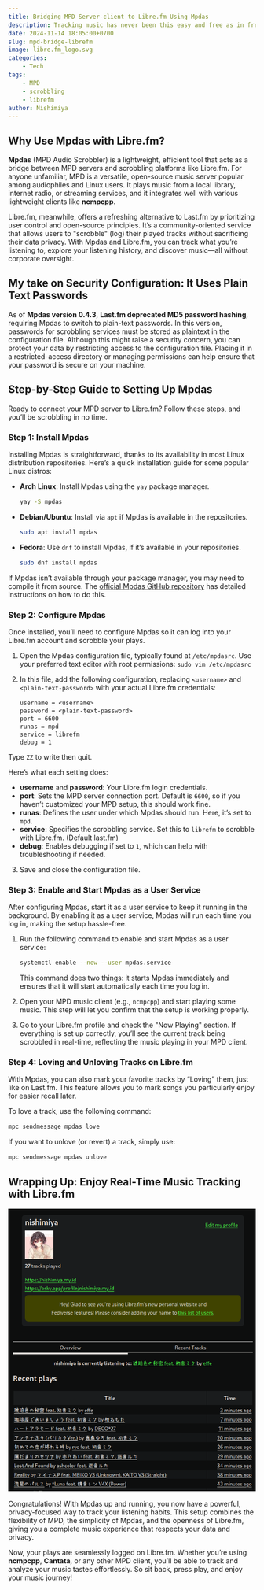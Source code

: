 ```yaml
---
title: Bridging MPD Server-client to Libre.fm Using Mpdas
description: Tracking music has never been this easy and free as in freedom!
date: 2024-11-14 18:05:00+0700
slug: mpd-bridge-librefm
image: libre.fm_logo.svg
categories:
    - Tech
tags:
    - MPD
    - scrobbling
    - librefm
author: Nishimiya
--- 
```


## Why Use Mpdas with Libre.fm?

**Mpdas** (MPD Audio Scrobbler) is a lightweight, efficient tool that acts
as a bridge between MPD servers and scrobbling platforms like Libre.fm.
For anyone unfamiliar, MPD is a versatile, open-source music server
popular among audiophiles and Linux users. It plays music from a local
library, internet radio, or streaming services, and it integrates well
with various lightweight clients like **ncmpcpp**. 

Libre.fm, meanwhile, offers a refreshing alternative to Last.fm by
prioritizing user control and open-source principles. It’s
a community-oriented service that allows users to "scrobble" (log) their
played tracks without sacrificing their data privacy. With Mpdas and
Libre.fm, you can track what you’re listening to, explore your listening
history, and discover music—all without corporate oversight.

## My take on Security Configuration: It Uses Plain Text Passwords

As of **Mpdas version 0.4.3**, **Last.fm deprecated MD5 password
hashing**, requiring Mpdas to switch to plain-text passwords. In this
version, passwords for scrobbling services must be stored as plaintext in
the configuration file. Although this might raise a security concern, you
can protect your data by restricting access to the configuration file.
Placing it in a restricted-access directory or managing permissions can
help ensure that your password is secure on your machine.

## Step-by-Step Guide to Setting Up Mpdas

Ready to connect your MPD server to Libre.fm? Follow these steps, and
you’ll be scrobbling in no time.

### Step 1: Install Mpdas

Installing Mpdas is straightforward, thanks to its availability in most
Linux distribution repositories. Here’s a quick installation guide for
some popular Linux distros:

- **Arch Linux**: Install Mpdas using the `yay` package manager.
  ```bash
  yay -S mpdas
  ```

- **Debian/Ubuntu**: Install via `apt` if Mpdas is available in the repositories.
  ```bash
  sudo apt install mpdas
  ```

- **Fedora**: Use `dnf` to install Mpdas, if it’s available in your repositories.
  ```bash
  sudo dnf install mpdas
  ```

If Mpdas isn’t available through your package manager, you may need to
compile it from source. The [official Mpdas GitHub
repository](https://github.com/hrkfdn/mpdas) has detailed instructions on
how to do this.

### Step 2: Configure Mpdas

Once installed, you’ll need to configure Mpdas so it can log into your
Libre.fm account and scrobble your plays. 

1. Open the Mpdas configuration file, typically found at `/etc/mpdasrc`.
   Use your preferred text editor with root permissions: ```sudo vim
   /etc/mpdasrc ```

2. In this file, add the following configuration, replacing `<username>`
   and `<plain-text-password>` with your actual Libre.fm credentials:

   ```plaintext
   username = <username>
   password = <plain-text-password>
   port = 6600
   runas = mpd
   service = librefm
   debug = 1
   ```
Type `ZZ` to write then quit.

Here’s what each setting does:

- **username** and **password**: Your Libre.fm login credentials.
- **port**: Sets the MPD server connection port. Default is `6600`, so if
  you haven’t customized your MPD setup, this should work fine.
- **runas**: Defines the user under which Mpdas should run. Here, it’s set
  to `mpd`.
- **service**: Specifies the scrobbling service. Set this to `librefm` to
  scrobble with Libre.fm. (Default last.fm)
- **debug**: Enables debugging if set to `1`, which can help with
  troubleshooting if needed.

3. Save and close the configuration file.

### Step 3: Enable and Start Mpdas as a User Service

After configuring Mpdas, start it as a user service to keep it running in
the background. By enabling it as a user service, Mpdas will run each time
you log in, making the setup hassle-free.

1. Run the following command to enable and start Mpdas as a user service:
   ```bash
   systemctl enable --now --user mpdas.service
   ```

   This command does two things: it starts Mpdas immediately and ensures
   that it will start automatically each time you log in.

2. Open your MPD music client (e.g., `ncmpcpp`) and start playing some
   music. This step will let you confirm that the setup is working
   properly.

3. Go to your Libre.fm profile and check the "Now Playing" section. If
   everything is set up correctly, you’ll see the current track being
   scrobbled in real-time, reflecting the music playing in your MPD
   client.

### Step 4: Loving and Unloving Tracks on Libre.fm
With Mpdas, you can also mark your favorite tracks by “Loving” them, just
like on Last.fm. This feature allows you to mark songs you particularly
enjoy for easier recall later.

To love a track, use the following command:
```bash
mpc sendmessage mpdas love
```
If you want to unlove (or revert) a track, simply use:
```bash
mpc sendmessage mpdas unlove
```

## Wrapping Up: Enjoy Real-Time Music Tracking with Libre.fm
![Nishimiya's Profile on Libre.fm](nishimiya_librefm.png)

Congratulations! With Mpdas up and running, you now have a powerful,
privacy-focused way to track your listening habits. This setup combines the
flexibility of MPD, the simplicity of Mpdas, and the openness of Libre.fm,
giving you a complete music experience that respects your data and privacy.

Now, your plays are seamlessly logged on Libre.fm. Whether you’re using
**ncmpcpp**, **Cantata**, or any other MPD client, you’ll be able to track and
analyze your music tastes effortlessly. So sit back, press play, and enjoy your
music journey!
